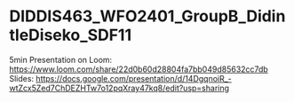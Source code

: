 # DIDDIS463_WFO2401_GroupB_DidintleDiseko_SDF11
5min Presentation on Loom: https://www.loom.com/share/22d0b60d28804fa7bb049d85632cc7db
Slides: https://docs.google.com/presentation/d/14DgqnoiR_-wtZcx5Zed7ChDEZHTw7o12pqXray47kq8/edit?usp=sharing
